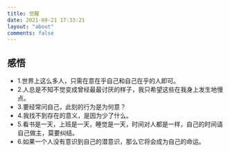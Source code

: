 ```yaml
---
title: 觉醒
date: 2021-09-21 17:33:21
layout: "about"
comments: false
---
```


## 感悟
* 1.世界上这么多人，只需在意在乎自己和自己在乎的人即可。
* 2.人总是不知不觉变成曾经最最讨厌的样子，我只希望这些在我身上发生地慢点。
* 3.要经常问自己，此刻的行为是为何意？
* 4.我找不到存在的意义，是因为少了什么。
* 5.看书是一天，上班是一天，睡觉是一天，时间对人都是一样，自己的时间请自己做主，莫要纠结。
* 6.如果一个人没有意识到自己的潜意识，那么它将会成为自己的命运。

